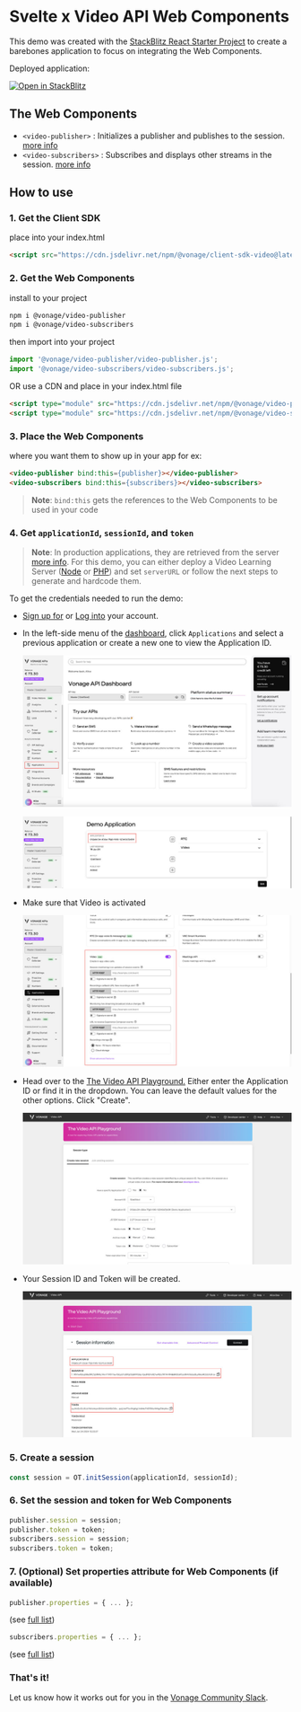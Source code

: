 # Svelte x Video API Web Components

This demo was created with the [StackBlitz React Starter Project](https://stackblitz.com/fork/github/vitejs/vite/tree/main/packages/create-vite/template-svelte?file=index.html&terminal=dev) to create a barebones application to focus on integrating the Web Components.

Deployed application:

[![Open in StackBlitz](https://developer.stackblitz.com/img/open_in_stackblitz.svg)](https://stackblitz.com/fork/github/Vonage-Community/web_components-video_api-javascript/tree/main/examples/svelte)

## The Web Components

- `<video-publisher>` : Initializes a publisher and publishes to the session. [more info](https://github.com/Vonage-Community/web_components-video_api-javascript/tree/main/video-publisher)
- `<video-subscribers>` : Subscribes and displays other streams in the session. [more info](https://github.com/Vonage-Community/web_components-video_api-javascript/tree/main/video-subscribers)

## How to use

### 1. Get the Client SDK
place into your index.html
```html
<script src="https://cdn.jsdelivr.net/npm/@vonage/client-sdk-video@latest/dist/js/opentok.min.js"></script>
```

### 2. Get the Web Components

install to your project
```bash
npm i @vonage/video-publisher
npm i @vonage/video-subscribers
```
then import into your project
```js
import '@vonage/video-publisher/video-publisher.js';
import '@vonage/video-subscribers/video-subscribers.js';
```

OR use a CDN and place in your index.html file
```html
<script type="module" src="https://cdn.jsdelivr.net/npm/@vonage/video-publisher@latest/video-publisher.js/+esm"></script>
<script type="module" src="https://cdn.jsdelivr.net/npm/@vonage/video-subscribers@latest/video-subscribers.js/+esm"></script>
```

### 3. Place the Web Components
where you want them to show up in your app
for ex:
```html
<video-publisher bind:this={publisher}></video-publisher>
<video-subscribers bind:this={subscribers}></video-subscribers>
```
>**Note**: `bind:this` gets the references to the Web Components to be used in your code

### 4. Get `applicationId`, `sessionId`, and `token`
>**Note**: In production applications, they are retrieved from the server [more info](https://developer.vonage.com/en/video/server-sdks/overview). For this demo, you can either deploy a Video Learning Server ([Node](https://github.com/Vonage-Community/sample-video-node-learning_server) or [PHP](https://github.com/Vonage-Community/sample-video-php-learning_server)) and set `serverURL` or follow the next steps to generate and hardcode them.

To get the credentials needed to run the demo:
- [Sign up for](https://ui.idp.vonage.com/ui/auth/registration) or [Log into](https://ui.idp.vonage.com/ui/auth/login) your account.
- In the left-side menu of the [dashboard](https://developer.vonage.com/), click `Applications` and select a previous application or create a new one to view the Application ID.

    ![Screenshot of dashboard with Applications highlighted](https://github.com/Vonage-Community/web_components-video_api-javascript/raw/main/examples/svelte/vonage-dashboard-screenshot.jpg)

    ![Screenshot of dashboard with Application ID highlighted](https://github.com/Vonage-Community/web_components-video_api-javascript/raw/main/examples/svelte/vonage-application-screenshot.jpg)

- Make sure that Video is activated

    ![Screenshot of dashboard with Video section highlighted](https://github.com/Vonage-Community/web_components-video_api-javascript/raw/main/examples/svelte/vonage-video-details-screenshot.jpg)

- Head over to the [The Video API Playground.](https://tools.vonage.com/video/playground) Either enter the Application ID or find it in the dropdown. You can leave the default values for the other options. Click "Create".

    ![Screenshot of The Video API Playground tool](https://github.com/Vonage-Community/web_components-video_api-javascript/raw/main/examples/svelte/vonage-video-api-playground-screenshot.jpg)

- Your Session ID and Token will be created.

    ![Screenshot of The Video API Playground tool generated details with the Application ID, Session ID, and Token highlighted in red boxes](https://github.com/Vonage-Community/web_components-video_api-javascript/raw/main/examples/svelte/vonage-video-api-playground-session-id-token-screenshot.jpg)

### 5. Create a session
```js
const session = OT.initSession(applicationId, sessionId);
```

### 6. Set the session and token for Web Components
```js
publisher.session = session;
publisher.token = token;
subscribers.session = session;
subscribers.token = token;
```

### 7. (Optional) Set properties attribute for Web Components (if available)
```js
publisher.properties = { ... };
```
(see [full list](https://vonage.github.io/conversation-docs/video-js-reference/latest/OT.html#initPublisher))
```js
subscribers.properties = { ... };
```
(see [full list](https://vonage.github.io/conversation-docs/video-js-reference/latest/Session.html#subscribe))

### That's it!

Let us know how it works out for you in the [Vonage Community Slack](https://vonage.dev/slack).
